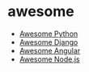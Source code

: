 # awesome

- [Awesome Python](python.md)
- [Awesome Django](django.md)
- [Awesome Angular](angular.md)
- [Awesome Node.js](nodejs.md)
